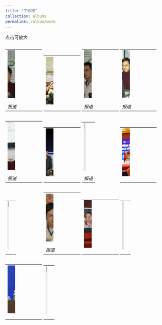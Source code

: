 ```yaml
---
title: "工作照"
collection: albums
permalink: /album/work
---
```

点击可放大
<style>.gallery-img{height: 150px;object-fit: cover;margin-bottom: 8px;}</style>
<table style="width:23%;display:inline-block"><tr><td><a href="../keli_photo/work/DSC01700.JPG"><img class="gallery-img" src="../keli_photo/work/DSC01700.JPG" width="24%"></a></td></tr><tr><td><em>报道</em></td></tr></table>
<table style="width:23%;display:inline-block"><tr><td><a href="../keli_photo/work/会议现场.jpg"><img class="gallery-img" src="../keli_photo/work/会议现场.jpg" width="24%"></a></td></tr><tr><td><em></em></td></tr></table>
<table style="width:23%;display:inline-block"><tr><td><a href="../keli_photo/work/DSC01762.JPG"><img class="gallery-img" src="../keli_photo/work/DSC01762.JPG" width="24%"></a></td></tr><tr><td><em>报道</em></td></tr></table>
<table style="width:23%;display:inline-block"><tr><td><a href="../keli_photo/work/2005.JPG"><img class="gallery-img" src="../keli_photo/work/2005.JPG" width="24%"></a></td></tr><tr><td><em>报道</em></td></tr></table>
<table style="width:23%;display:inline-block"><tr><td><a href="../keli_photo/work/2017.png"><img class="gallery-img" src="../keli_photo/work/2017.png" width="24%"></a></td></tr><tr><td><em>报道</em></td></tr></table>
<table style="width:23%;display:inline-block"><tr><td><a href="../keli_photo/work/7ba0b3ba9cdccb925b34cb0595cf75c4.temp.jpg"><img class="gallery-img" src="../keli_photo/work/7ba0b3ba9cdccb925b34cb0595cf75c4.temp.jpg" width="24%"></a></td></tr><tr><td><em></em></td></tr></table>
<table style="width:23%;display:inline-block"><tr><td><a href="../keli_photo/work/1.jpg"><img class="gallery-img" src="../keli_photo/work/1.jpg" width="24%"></a></td></tr><tr><td><em>报道</em></td></tr></table>
<table style="width:23%;display:inline-block"><tr><td><a href="../keli_photo/work/微信图片_20220323131413.jpg"><img class="gallery-img" src="../keli_photo/work/微信图片_20220323131413.jpg" width="24%"></a></td></tr><tr><td><em></em></td></tr></table>
<table style="width:23%;display:inline-block"><tr><td><a href="../keli_photo/work/WeChat Image_20220323135013.jpg"><img class="gallery-img" src="../keli_photo/work/WeChat Image_20220323135013.jpg" width="24%"></a></td></tr><tr><td><em></em></td></tr></table>
<table style="width:23%;display:inline-block"><tr><td><a href="../keli_photo/work/DSC01778.JPG"><img class="gallery-img" src="../keli_photo/work/DSC01778.JPG" width="24%"></a></td></tr><tr><td><em>报道</em></td></tr></table>
<table style="width:23%;display:inline-block"><tr><td><a href="../keli_photo/work/2013.JPG"><img class="gallery-img" src="../keli_photo/work/2013.JPG" width="24%"></a></td></tr><tr><td><em></em></td></tr></table>
<table style="width:23%;display:inline-block"><tr><td><a href="../keli_photo/work/MG_5742.jpg"><img class="gallery-img" src="../keli_photo/work/MG_5742.jpg" width="24%"></a></td></tr><tr><td><em></em></td></tr></table>
<table style="width:23%;display:inline-block"><tr><td><a href="../keli_photo/work/韩克利.jpg"><img class="gallery-img" src="../keli_photo/work/韩克利.jpg" width="24%"></a></td></tr><tr><td><em></em></td></tr></table>
<table style="width:23%;display:inline-block"><tr><td><a href="../keli_photo/work/IMG_2912.JPG"><img class="gallery-img" src="../keli_photo/work/IMG_2912.JPG" width="24%"></a></td></tr><tr><td><em></em></td></tr></table>
